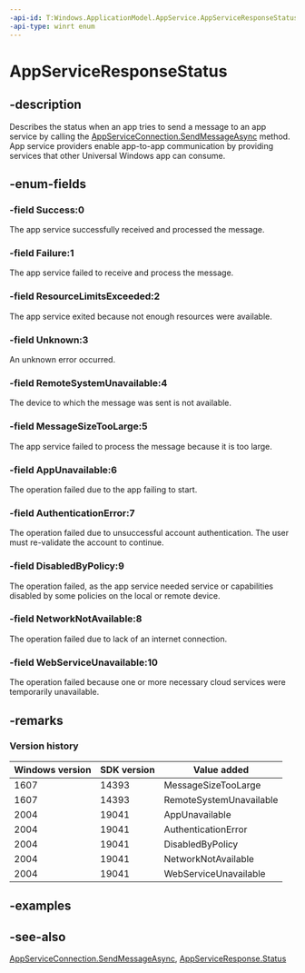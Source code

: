 ```yaml
---
-api-id: T:Windows.ApplicationModel.AppService.AppServiceResponseStatus
-api-type: winrt enum
---
```


<!-- Enumeration syntax
public enum Windows.ApplicationModel.AppService.AppServiceResponseStatus : int
-->

# AppServiceResponseStatus

## -description
Describes the status when an app tries to send a message to an app service by calling the [AppServiceConnection.SendMessageAsync](appserviceconnection_sendmessageasync_1777128850.md) method. App service providers enable app-to-app communication by providing services that other Universal Windows app can consume.

## -enum-fields
### -field Success:0
The app service successfully received and processed the message.

### -field Failure:1
The app service failed to receive and process the message.

### -field ResourceLimitsExceeded:2
The app service exited because not enough resources were available.

### -field Unknown:3
An unknown error occurred.

### -field RemoteSystemUnavailable:4
The device to which the message was sent is not available.

### -field MessageSizeTooLarge:5
The app service failed to process the message because it is too large.

### -field AppUnavailable:6
The operation failed due to the app failing to start.

### -field AuthenticationError:7
The operation failed due to unsuccessful account authentication. The user must re-validate the account to continue.

### -field DisabledByPolicy:9
The operation failed, as the app service needed service or capabilities disabled by some policies on the local or remote device.

### -field NetworkNotAvailable:8
The operation failed due to lack of an internet connection.

### -field WebServiceUnavailable:10
The operation failed because one or more necessary cloud services were temporarily unavailable.

## -remarks

### Version history

| Windows version | SDK version | Value added |
| -- | -- | -- |
| 1607 | 14393 | MessageSizeTooLarge |
| 1607 | 14393 | RemoteSystemUnavailable |
| 2004 | 19041 | AppUnavailable |
| 2004 | 19041 | AuthenticationError |
| 2004 | 19041 | DisabledByPolicy |
| 2004 | 19041 | NetworkNotAvailable |
| 2004 | 19041 | WebServiceUnavailable |

## -examples

## -see-also
[AppServiceConnection.SendMessageAsync](appserviceconnection_sendmessageasync_1777128850.md), [AppServiceResponse.Status](appserviceresponse_status.md)
